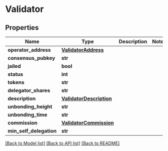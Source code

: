 # Validator

## Properties
Name | Type | Description | Notes
------------ | ------------- | ------------- | -------------
**operator_address** | [**ValidatorAddress**](ValidatorAddress.md) |  | 
**consensus_pubkey** | **str** |  | 
**jailed** | **bool** |  | 
**status** | **int** |  | 
**tokens** | **str** |  | 
**delegator_shares** | **str** |  | 
**description** | [**ValidatorDescription**](ValidatorDescription.md) |  | 
**unbonding_height** | **str** |  | 
**unbonding_time** | **str** |  | 
**commission** | [**ValidatorCommission**](ValidatorCommission.md) |  | 
**min_self_delegation** | **str** |  | 

[[Back to Model list]](../README.md#documentation-for-models) [[Back to API list]](../README.md#documentation-for-api-endpoints) [[Back to README]](../README.md)



